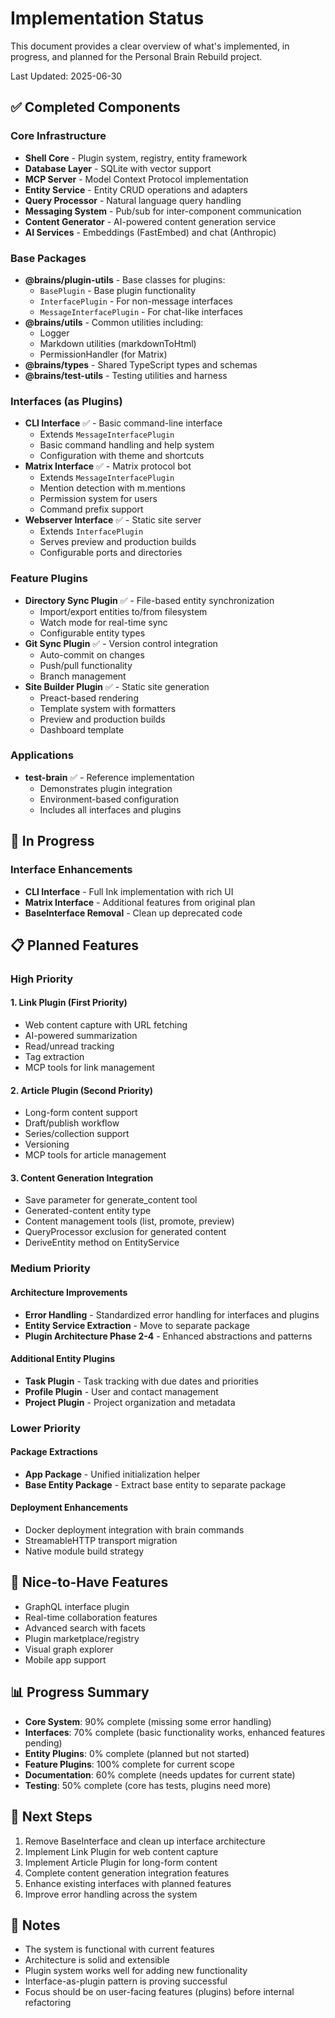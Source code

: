 # Implementation Status

This document provides a clear overview of what's implemented, in progress, and planned for the Personal Brain Rebuild project.

Last Updated: 2025-06-30

## ✅ Completed Components

### Core Infrastructure

- **Shell Core** - Plugin system, registry, entity framework
- **Database Layer** - SQLite with vector support
- **MCP Server** - Model Context Protocol implementation
- **Entity Service** - Entity CRUD operations and adapters
- **Query Processor** - Natural language query handling
- **Messaging System** - Pub/sub for inter-component communication
- **Content Generator** - AI-powered content generation service
- **AI Services** - Embeddings (FastEmbed) and chat (Anthropic)

### Base Packages

- **@brains/plugin-utils** - Base classes for plugins:
  - `BasePlugin` - Base plugin functionality
  - `InterfacePlugin` - For non-message interfaces
  - `MessageInterfacePlugin` - For chat-like interfaces
- **@brains/utils** - Common utilities including:
  - Logger
  - Markdown utilities (markdownToHtml)
  - PermissionHandler (for Matrix)
- **@brains/types** - Shared TypeScript types and schemas
- **@brains/test-utils** - Testing utilities and harness

### Interfaces (as Plugins)

- **CLI Interface** ✅ - Basic command-line interface
  - Extends `MessageInterfacePlugin`
  - Basic command handling and help system
  - Configuration with theme and shortcuts
- **Matrix Interface** ✅ - Matrix protocol bot
  - Extends `MessageInterfacePlugin`
  - Mention detection with m.mentions
  - Permission system for users
  - Command prefix support
- **Webserver Interface** ✅ - Static site server
  - Extends `InterfacePlugin`
  - Serves preview and production builds
  - Configurable ports and directories

### Feature Plugins

- **Directory Sync Plugin** ✅ - File-based entity synchronization
  - Import/export entities to/from filesystem
  - Watch mode for real-time sync
  - Configurable entity types
- **Git Sync Plugin** ✅ - Version control integration
  - Auto-commit on changes
  - Push/pull functionality
  - Branch management
- **Site Builder Plugin** ✅ - Static site generation
  - Preact-based rendering
  - Template system with formatters
  - Preview and production builds
  - Dashboard template

### Applications

- **test-brain** ✅ - Reference implementation
  - Demonstrates plugin integration
  - Environment-based configuration
  - Includes all interfaces and plugins

## 🚧 In Progress

### Interface Enhancements

- **CLI Interface** - Full Ink implementation with rich UI
- **Matrix Interface** - Additional features from original plan
- **BaseInterface Removal** - Clean up deprecated code

## 📋 Planned Features

### High Priority

#### 1. Link Plugin (First Priority)

- Web content capture with URL fetching
- AI-powered summarization
- Read/unread tracking
- Tag extraction
- MCP tools for link management

#### 2. Article Plugin (Second Priority)

- Long-form content support
- Draft/publish workflow
- Series/collection support
- Versioning
- MCP tools for article management

#### 3. Content Generation Integration

- Save parameter for generate_content tool
- Generated-content entity type
- Content management tools (list, promote, preview)
- QueryProcessor exclusion for generated content
- DeriveEntity method on EntityService

### Medium Priority

#### Architecture Improvements

- **Error Handling** - Standardized error handling for interfaces and plugins
- **Entity Service Extraction** - Move to separate package
- **Plugin Architecture Phase 2-4** - Enhanced abstractions and patterns

#### Additional Entity Plugins

- **Task Plugin** - Task tracking with due dates and priorities
- **Profile Plugin** - User and contact management
- **Project Plugin** - Project organization and metadata

### Lower Priority

#### Package Extractions

- **App Package** - Unified initialization helper
- **Base Entity Package** - Extract base entity to separate package

#### Deployment Enhancements

- Docker deployment integration with brain commands
- StreamableHTTP transport migration
- Native module build strategy

## 💭 Nice-to-Have Features

- GraphQL interface plugin
- Real-time collaboration features
- Advanced search with facets
- Plugin marketplace/registry
- Visual graph explorer
- Mobile app support

## 📊 Progress Summary

- **Core System**: 90% complete (missing some error handling)
- **Interfaces**: 70% complete (basic functionality works, enhanced features pending)
- **Entity Plugins**: 0% complete (planned but not started)
- **Feature Plugins**: 100% complete for current scope
- **Documentation**: 60% complete (needs updates for current state)
- **Testing**: 50% complete (core has tests, plugins need more)

## 🎯 Next Steps

1. Remove BaseInterface and clean up interface architecture
2. Implement Link Plugin for web content capture
3. Implement Article Plugin for long-form content
4. Complete content generation integration features
5. Enhance existing interfaces with planned features
6. Improve error handling across the system

## 📝 Notes

- The system is functional with current features
- Architecture is solid and extensible
- Plugin system works well for adding new functionality
- Interface-as-plugin pattern is proving successful
- Focus should be on user-facing features (plugins) before internal refactoring
